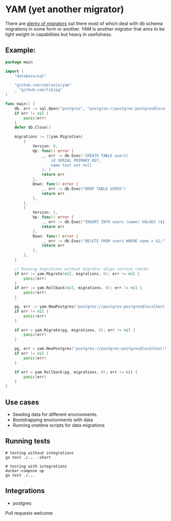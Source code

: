 # YAM (yet another migrator)

There are [plenty of migrators](https://awesome-go.com/#database) out there most of which deal with db schema migrations in some form or another. YAM is another migrator that aims to be light weight in capabilities but heavy in usefulness.

## Example:
```go
package main

import (
	"database/sql"

	"github.com/cbelsole/yam"
	_ "github.com/lib/pq"
)

func main() {
	db, err := sql.Open("postgres", "postgres://postgres:postgres@localhost:5432/postgres?sslmode=disable")
	if err != nil {
		panic(err)
	}
	defer db.Close()

	migrations := []yam.Migration{
		{
			Version: 0,
			Up: func() error {
				_, err := db.Exec(`CREATE TABLE users(
					id SERIAL PRIMARY KEY,
					name text not null
				);`)
				return err
			},
			Down: func() error {
				_, err := db.Exec("DROP TABLE USERS")
				return err
			},
		},
		{
			Version: 1,
			Up: func() error {
				_, err := db.Exec("INSERT INTO users (name) VALUES ($1);", "gopher")
				return err
			},
			Down: func() error {
				_, err := db.Exec("DELETE FROM users WHERE name = $1;", "gopher")
				return err
			},
		},
	}

	// Running migrations without migrator skips version checks
	if err := yam.Migrate(nil, migrations, 0); err != nil {
		panic(err)
	}
	if err := yam.Rollback(nil, migrations, 0); err != nil {
		panic(err)
	}

	pg, err := yam.NewPostgres("postgres://postgres:postgres@localhost:5432/postgres?sslmode=disable")
	if err != nil {
		panic(err)
	}

	if err = yam.Migrate(pg, migrations, 0); err != nil {
		panic(err)
	}

	pg, err = yam.NewPostgres("postgres://postgres:postgres@localhost:5432/postgres?sslmode=disable")
	if err != nil {
		panic(err)
	}

	if err = yam.Rollback(pg, migrations, 0); err != nil {
		panic(err)
	}
}
```

## Use cases
* Seeding data for different environments.
* Bootstrapping environments with data
* Running onetime scripts for data migrations

## Running tests
```
# testing without integrations
go test ./... -short

# testing with integrations
docker-compose up
go test ./...
```

## Integrations
* postgres

Pull requests welcome
